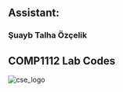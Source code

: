 ## Assistant: 
### Şuayb Talha Özçelik
## COMP1112 Lab Codes
![cse_logo](https://user-images.githubusercontent.com/43879036/95683231-91245280-0bf2-11eb-8912-b6f50cb525f5.png)
